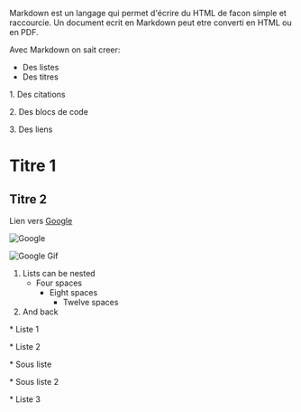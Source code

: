 Markdown est un langage qui permet d'écrire du HTML de facon simple et raccourcie. Un document ecrit en Markdown peut etre converti en HTML ou en PDF.

Avec Markdown on sait creer:

* Des listes
* Des titres

1. Des citations

2. Des blocs de code

3. Des liens

# Titre 1
## Titre 2

Lien vers [Google](http://www.google.com)

![Google](https://upload.wikimedia.org/wikipedia/commons/a/aa/Logo_Google_2013_Official.svg)

![Google Gif](https://www.google.com/logos/doodles/2015/googles-new-logo-5078286822539264.3-hp2x.gif)

1. Lists can be nested
    * Four spaces
        - Eight spaces
            + Twelve spaces
2. And back

* Liste 1

* Liste 2

  * Sous liste

  * Sous liste 2

* Liste 3

